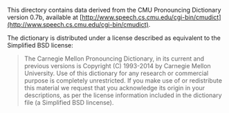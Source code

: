 This directory contains data derived from the CMU Pronouncing Dictionary
version 0.7b, available at
[http://www.speech.cs.cmu.edu/cgi-bin/cmudict](http://www.speech.cs.cmu.edu/cgi-bin/cmudict).

The dictionary is distributed under a license described as equivalent to
the Simplified BSD license:

> The Carnegie Mellon Pronouncing Dictionary, in its current and
previous versions is Copyright (C) 1993-2014 by Carnegie Mellon
University.  Use of this dictionary for any research or commercial
purpose is completely unrestricted. If you make use of or
redistribute this material we request that you acknowledge its
origin in your descriptions, as per the license information included
in the dictionary file (a Simplified BSD lincense).

